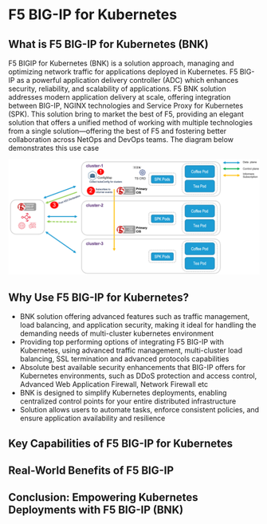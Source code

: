 # F5 BIG-IP for Kubernetes

## What is F5 BIG-IP for Kubernetes (BNK)

F5 BIGIP for Kubernetes (BNK) is a solution approach, managing and optimizing network traffic for applications deployed in Kubernetes. F5 BIG-IP as a powerful application delivery controller (ADC) which enhances security, reliability, and scalability of applications. F5 BNK solution addresses modern application delivery at scale, offering integration between BIG-IP, NGINX technologies and Service Proxy for Kubernetes (SPK). This solution bring to market the best of F5, providing an elegant solution that offers a unified method of working with multiple technologies from a single solution—offering the best of F5 and fostering better collaboration across NetOps and DevOps teams. The diagram below demonstrates this use case

![diagram](https://github.com/mdditt2000/kubernetes-1-31/blob/main/bigip-for-k8s/diagram/2025-01-27_14-24-57.png)

## Why Use F5 BIG-IP for Kubernetes?

- BNK solution offering advanced features such as traffic management, load balancing, and application security, making it ideal for handling the demanding needs of multi-cluster kubernetes environment
- Providing top performing options of integrating F5 BIG-IP with Kubernetes, using advanced traffic management, multi-cluster load balancing, SSL termination and advanced protocols capabilities
- Absolute best available security enhancements that BIG-IP offers for Kubernetes environments, such as DDoS protection and access control, Advanced Web Application Firewall, Network Firewall etc
- BNK is designed to simplify Kubernetes deployments, enabling centralized control points for your entire distributed infrastructure
- Solution allows users to automate tasks, enforce consistent policies, and ensure application availability and resilience

## Key Capabilities of F5 BIG-IP for Kubernetes
## Real-World Benefits of F5 BIG-IP
## Conclusion: Empowering Kubernetes Deployments with F5 BIG-IP (BNK)
